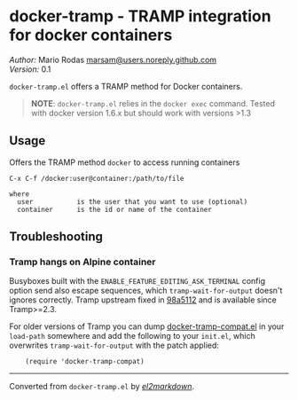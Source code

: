 # docker-tramp - TRAMP integration for docker containers

*Author:* Mario Rodas <marsam@users.noreply.github.com><br>
*Version:* 0.1<br>

`docker-tramp.el` offers a TRAMP method for Docker containers.

> **NOTE**: `docker-tramp.el` relies in the `docker exec` command.  Tested
> with docker version 1.6.x but should work with versions >1.3

## Usage

Offers the TRAMP method `docker` to access running containers

    C-x C-f /docker:user@container:/path/to/file

    where
      user           is the user that you want to use (optional)
      container      is the id or name of the container

## Troubleshooting

### Tramp hangs on Alpine container

Busyboxes built with the `ENABLE_FEATURE_EDITING_ASK_TERMINAL` config option
send also escape sequences, which `tramp-wait-for-output` doesn't ignores
correctly.  Tramp upstream fixed in [98a5112][] and is available since
Tramp>=2.3.

For older versions of Tramp you can dump [docker-tramp-compat.el][] in your
`load-path` somewhere and add the following to your `init.el`, which
overwrites `tramp-wait-for-output` with the patch applied:

        (require 'docker-tramp-compat)

[98a5112]: http://git.savannah.gnu.org/cgit/tramp.git/commit/?id=98a511248a9405848ed44de48a565b0b725af82c
[docker-tramp-compat.el]: https://github.com/emacs-pe/docker-tramp.el/raw/master/docker-tramp-compat.el


---
Converted from `docker-tramp.el` by [*el2markdown*](https://github.com/Lindydancer/el2markdown).
